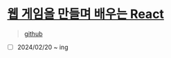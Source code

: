 # [웹 게임을 만들며 배우는 React](https://www.inflearn.com/course/web-game-react/dashboard)

> [github](https://github.com/ZeroCho/react-webgame)

- [ ] 2024/02/20 ~ ing
